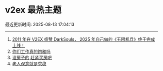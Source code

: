 # v2ex 最热主题

最近更新时间: 2025-08-13 17:04:13

--- 
1. [2011 年在 V2EX 盛赞 DarkSouls， 2025 年自己做的《无限机兵》终于完成上线！](https://www.v2ex.com/t/1151961) 
2. [你们工作真的饱和吗](https://www.v2ex.com/t/1151986) 
3. [没房子的,赶紧买房吧](https://www.v2ex.com/t/1151988) 
4. [老人观念就是求稳](https://www.v2ex.com/t/1151998) 
